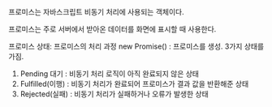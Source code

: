 프로미스는 자바스크립트 비동기 처리에 사용되는 객체이다.

프로미스는 주로 서버에서 받아온 데이터를 화면에 표시할 때 사용한다.

프로미스 상태: 프로미스의 처리 과정
new Promise() : 프로미스를 생성. 3가지 상태를 가짐.
1. Pending 대기 : 비동기 처리 로직이 아직 완료되지 않은 상태
2. Fulfilled(이행) : 비동기 처리가 완료되어 프로미스가 결과 값을 반환해준 상태
3. Rejected(실패) : 비동기 처리가 실패하거나 오류가 발생한 상태